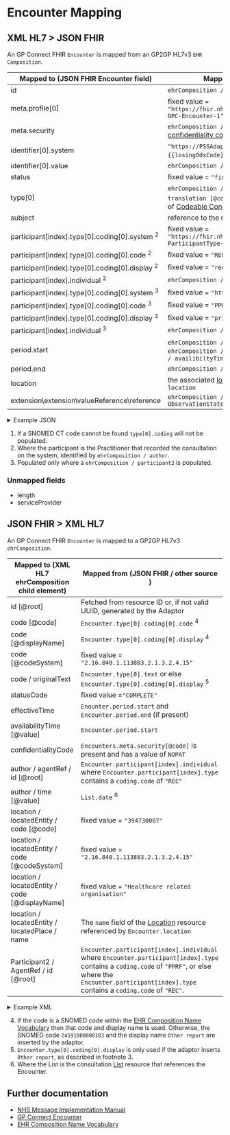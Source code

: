 # Encounter Mapping

## XML HL7 > JSON FHIR

An GP Connect FHIR `Encounter` is mapped from an GP2GP HL7v3 `EHR Composition`.

| Mapped to (JSON FHIR Encounter field)                        | Mapped from (XML HL7 / other source)                                                                                                                                                       |
|--------------------------------------------------------------|--------------------------------------------------------------------------------------------------------------------------------------------------------------------------------------------|
| id                                                           | `ehrComposition / id \[@root]`                                                                                                                                                             |
| meta.profile\[0]                                             | fixed value = `"https://fhir.nhs.uk/STU3/StructureDefinition/CareConnect-GPC-Encounter-1"`                                                                                                 |
| meta.security                                                | `ehrComposition / confidentialityCode` mapped as [confidentiality code](../confidentiality%20code/README.md)                                                                               |                                                                                                                                                                                           |
| identifier\[0].system                                        | `"https://PSSAdaptor/{{losingOdsCode}}"` - where the `{{losingOdsCode}}` is the ODS code of the losing practice                                                                            |
| identifier\[0].value                                         | `ehrComposition / id \[@root]`                                                                                                                                                             |
| status                                                       | fixed value = `"finished"`                                                                                                                                                                 |
| type\[0]                                                     | `ehrComposition / code [@code]` or `ehrCompostion / code / translation [@code]` <sup>1</sup> as described in the XML > FHIR section of [Codeable Concept](../codeable%20concept/README.md) |
| subject                                                      | reference to the mapped [Patient](../patient/README.md)                                                                                                                                    |
| participant\[index].type\[0].coding\[0].system <sup>2</sup>  | fixed value = `"https://fhir.nhs.uk/STU3/CodeSystem/GPConnect-ParticipantType-1"`                                                                                                          |
| participant\[index].type\[0].coding\[0].code <sup>2</sup>    | fixed value = `"REC"`                                                                                                                                                                      |
| participant\[index].type\[0].coding\[0].display <sup>2</sup> | fixed value = `"recorder"`                                                                                                                                                                 |
| participant\[index].individual <sup>2</sup>                  | `ehrComposition / author / agentRef / id [@root]`                                                                                                                                          |
| participant\[index].type\[0].coding\[0].system <sup>3</sup>  | fixed value = `"http://hl7.org/fhir/v3/ParticipationType"`                                                                                                                                 |
| participant\[index].type\[0].coding\[0].code <sup>3</sup>    | fixed value = `"PPRF"`                                                                                                                                                                     |
| participant\[index].type\[0].coding\[0].display <sup>3</sup> | fixed value = `"primary performer"`                                                                                                                                                        |
| participant\[index].individual <sup>3</sup>                  | `ehrComposition / participant2[0] / AgentRef / id [@root] `                                                                                                                                |
| period.start                                                 | `ehrComposition / effectiveTime / center` or else  `ehrComposition / effectiveTime / low` or else `ehrComposition / availibiltyTime`                                                       |
| period.end                                                   | `ehrComposition / effectiveTime / high`                                                                                                                                                    |           
| location                                                     | the associated [location](../locations/README.md) identified by `ehrComposition / location`                                                                                                |          
| extension\extension\valueReference\reference                 | `ehrComposition / component / LinkSet or ObservationStatement  or NarrativeStatement / id [@root] `                                                                                        |

<details>
    <summary>Example JSON</summary>

```
 {
    "resource": {
        "resourceType": "Encounter",
        "id": "9FB8560B-A7FF-4F04-9E0B-CFBB4D0AF4E9",
        "meta": {
            "profile": [
                "https://fhir.nhs.uk/STU3/StructureDefinition/CareConnect-GPC-Encounter-1"
            ],
            "extension": [ {
                "url": "https://fhir.hl7.org.uk/STU3/StructureDefinition/Extension-CareConnect-RelatedProblemHeader-1",
                "extension": [ {
                  "url": "target",
                  "valueReference": {
                    "reference": "Condition/31EA7C21-BE35-4837-91A5-D66D8C375338"
                  }
                } ]
            } ],
            "security": [
                {
                    "system": "http://hl7.org/fhir/v3/ActCode",
                    "code": "NOPAT",
                    "display": "no disclosure to patient, family or caregivers without attending provider's authorization"
                }
            ]
        },
        "identifier": [
            {
                "system": "https://PSSAdaptor/D5445",
                "value": "9FB8560B-A7FF-4F04-9E0B-CFBB4D0AF4E9"
            }
        ],
        "status": "finished",
        "type": [
            {
                "coding": [
                    {
                        "system": "http://snomed.info/sct",
                        "code": "24561000000109",
                        "display": "A+E report"
                    }
                ],
                "text": "GP Surgery"
            }
        ],
        "subject": {
            "reference": "Patient/cacf81fd-cb4c-49de-af29-d6968f4de978"
        },
        "participant": [
            {
                "type": [
                    {
                        "coding": [
                            {
                                "system": "https://fhir.nhs.uk/STU3/CodeSystem/GPConnect-ParticipantType-1",
                                "code": "REC",
                                "display": "recorder"
                            }
                        ]
                    }
                ],
                "individual": {
                    "reference": "Practitioner/2E86E940-9011-11EC-B1E5-0800200C9A66"
                }
            },
            {
                "type": [
                    {
                        "coding": [
                            {
                                "system": "http://hl7.org/fhir/v3/ParticipationType",
                                "code": "PPRF",
                                "display": "primary performer"
                            }
                        ]
                    }
                ],
                "individual": {
                    "reference": "Practitioner/70555A33-0550-405D-BB67-E9805440B38C"
                }
            }
        ],
        "period": {
            "start": "2010-01-13T15:20:00+00:00",
            "end": "2010-01-13T15:20:00+00:00"
        },
        "location": [
            {
                "location": {
                    "reference": "Location/5E54EFE1-70E8-433D-AB36-F62EC443E5C2"
                }
            }
        ]
    }
}

```
</details>

1. If a SNOMED CT code cannot be found `type[0].coding` will not be populated.
2. Where the participant is the Practitioner that recorded the consultation on the system, identified by `ehrComposition / author`.  
3. Populated only where a `ehrComposition / participant2` is populated.

### Unmapped fields

- length
- serviceProvider

## JSON FHIR > XML HL7
An GP Connect FHIR `Encounter` is mapped to a GP2GP HL7v3 `ehrComposition`.  

| Mapped to (XML HL7 ehrComposition child element) | Mapped from (JSON FHIR / other source )                                                                                                                                                                              |
|--------------------------------------------------|----------------------------------------------------------------------------------------------------------------------------------------------------------------------------------------------------------------------|
| id \[@root]                                      | Fetched from resource ID or, if not valid UUID, generated by the Adaptor                                                                                                                                             |
| code \[@code]                                    | `Encounter.type[0].coding[0].code` <sup>4</sup>                                                                                                                                                                      |
| code \[@displayName]                             | `Encounter.type[0].coding[0].display` <sup>4</sup>                                                                                                                                                                   |
| code \[@codeSystem]                              | fixed value = `"2.16.840.1.113883.2.1.3.2.4.15"`                                                                                                                                                                     |
| code / originalText                              | `Encounter.type[0].text` or else `Encounter.type[0].coding[0].display` <sup>5</sup>                                                                                                                                  |
| statusCode                                       | fixed value =`"COMPLETE"`                                                                                                                                                                                            |
| effectiveTime                                    | `Enounter.period.start` and `Encounter.period.end` (if present)                                                                                                                                                      |
| availabilityTime \[@value]                       | `Encounter.period.start`                                                                                                                                                                                             |
| confidentialityCode                              | `Encounters.meta.security[@code]` is present and has a value of `NOPAT`                                                                                                                                              |
| author / agentRef / id \[@root]                  | `Encounter.participant[index].individual` where `Encounter.participant[index].type` contains a `coding.code` of `"REC"`                                                                                              | 
| author / time \[@value]                          | `List.date` <sup>6</sup>                                                                                                                                                                                             |
| location / locatedEntity / code \[@code]         | fixed value = `"394730007"`                                                                                                                                                                                          |
| location / locatedEntity / code \[@codeSystem]   | fixed value = `"2.16.840.1.113883.2.1.3.2.4.15"`                                                                                                                                                                     |
| location / locatedEntity / code \[@displayName]  | fixed value = `"Healthcare related organisation"`                                                                                                                                                                    |
| location / locatedEntity / locatedPlace / name   | The `name` field of the [Location](../locations/README.md) resource referenced by `Encounter.location`                                                                                                               |
| Participant2 / AgentRef / id \[@root]            | `Encounter.participant[index].individual` where `Encounter.participant[index].type` contains a `coding.code` of `"PPRF"`, or else where the `Encounter.participant[index].type` contains a `coding.code` of `"REC"`. | 

<details>
    <summary>Example XML</summary>

```
<ehrComposition classCode="COMPOSITION" moodCode="EVN">
    <id root="4BBABD06-93E2-4E87-9345-9B1171AC576F" />
    <code code="24591000000103" displayName="Other report" codeSystem="2.16.840.1.113883.2.1.3.2.4.15">
        <originalText>Surgery Consultation</originalText>
    </code>
    <statusCode code="COMPLETE" />
    <effectiveTime>
        <low value="20190328103000"/><high value="20190328103800"/>
    </effectiveTime>
    <availabilityTime value="20190328103000"/>
    <confidentialityCode
          code="NOPAT"
          codeSystem="2.16.840.1.113883.4.642.3.47"
          displayName="no disclosure to patient, family or caregivers without attending provider's authorization" />
    <author typeCode="AUT" contextControlCode="OP">
        <time value="20190328103000" />
        <agentRef classCode="AGNT">
            <id root="4ED3292E-EC9E-400D-84D2-758CCDEA40A4" />
        </agentRef>
    </author>
    <location typeCode="LOC">
        <locatedEntity classCode="LOCE">
            <code code="394730007" codeSystem="2.16.840.1.113883.2.1.3.2.4.15" displayName="Healthcare related organisation" />
            <locatedPlace classCode="PLC" determinerCode="INSTANCE">
                <name>Example location</name>
            </locatedPlace>
        </locatedEntity>
    </location>
    <Participant2 typeCode="PRF" contextControlCode="OP">
        <agentRef classCode="AGNT">
            <id root="4ED3292E-EC9E-400D-84D2-758CCDEA40A4"/>
        </agentRef>
    </Participant2>
    <component typeCode="COMP">

    ...

    </component>
</ehrComposition>
```
</details>

4. If the code is a SNOMED code within the [EHR Composition Name Vocabulary](https://data.developer.nhs.uk/dms/mim/6.3.01/Vocabulary/EhrCompositionName.htm)
then that code and display name is used. Otherwise, the SNOMED code `24591000000103` and the display name `Other report` are inserted by the adaptor.
5. `Encounter.type[0].coding[0].display` is only used if the adaptor inserts `Other report`, as described in footnote 3.
6. Where the List is the consultation [List](../list/README.md) resource that references the Encounter.

## Further documentation
- [NHS Message Implementation Manual](https://digital.nhs.uk/developer/guides-and-documentation/message-implementation-manuals/)
- [GP Connect Encounter](https://developer.nhs.uk/apis/gpconnect-1-6-0/accessrecord_structured_development_encounter.html)
- [EHR Composition Name Vocabulary](https://data.developer.nhs.uk/dms/mim/6.3.01/Vocabulary/EhrCompositionName.htm)

